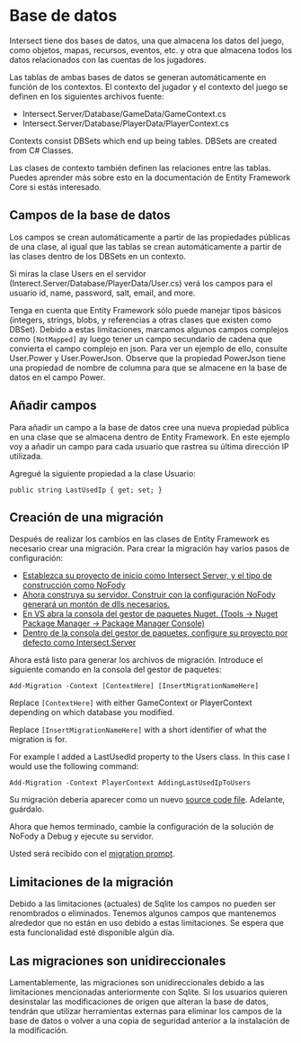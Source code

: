 # Base de datos

Intersect tiene dos bases de datos, una que almacena los datos del juego, como objetos, mapas, recursos, eventos, etc. y otra que almacena todos los datos relacionados con las cuentas de los jugadores.

Las tablas de ambas bases de datos se generan automáticamente en función de los contextos. El contexto del jugador y el contexto del juego se definen en los siguientes archivos fuente:
 - Intersect.Server/Database/GameData/GameContext.cs
 - Intersect.Server/Database/PlayerData/PlayerContext.cs

Contexts consist DBSets which end up being tables. DBSets are created from C# Classes.

Las clases de contexto también definen las relaciones entre las tablas. Puedes aprender más sobre esto en la documentación de Entity Framework Core si estás interesado.


## Campos de la base de datos

Los campos se crean automáticamente a partir de las propiedades públicas de una clase, al igual que las tablas se crean automáticamente a partir de las clases dentro de los DBSets en un contexto.

Si miras la clase Users en el servidor (Interect.Server/Database/PlayerData/User.cs) verá los campos para el usuario id, name, password, salt, email, and more.

Tenga en cuenta que Entity Framework sólo puede manejar tipos básicos (integers, strings, blobs, y referencias a otras clases que existen como  DBSet). Debido a estas limitaciones, marcamos algunos campos complejos como `[NotMapped]` ay luego tener un campo secundario de cadena que convierta el campo complejo en json. Para ver un ejemplo de ello, consulte User.Power y User.PowerJson. Observe que la propiedad PowerJson tiene una propiedad de nombre de columna para que se almacene en la base de datos en el campo Power.


## Añadir campos

Para añadir un campo a la base de datos cree una nueva propiedad pública en una clase que se almacena dentro de Entity Framework. En este ejemplo voy a añadir un campo para cada usuario que rastrea su última dirección IP utilizada.

Agregué la siguiente propiedad a la clase Usuario:
```
public string LastUsedIp { get; set; }
```

## Creación de una migración

Después de realizar los cambios en las clases de Entity Framework es necesario crear una migración. Para crear la migración hay varios pasos de configuración:

- [Establezca su proyecto de inicio como Intersect Server, y el tipo de construcción como NoFody](https://www.ascensiongamedev.com/resources/filehost/13a8de43d24b7595cacb37c5c99c65f1.png)
- [Ahora construya su servidor. Construir con la configuración NoFody generará un montón de dlls necesarios.](https://www.ascensiongamedev.com/resources/filehost/73271e21395e697efb06cf7d28f0f14d.png)
- [En VS abra la consola del gestor de paquetes Nuget. (Tools -> Nuget Package Manager -> Package Manager Console)](https://www.ascensiongamedev.com/resources/filehost/c51298fbaf5e35a654b43c915ab5375f.png)
- [Dentro de la consola del gestor de paquetes, configure su proyecto por defecto como Intersect.Server](https://www.ascensiongamedev.com/resources/filehost/2eea276e85b6258c5b844f392acdfd15.png)

Ahora está listo para generar los archivos de migración. Introduce el siguiente comando en la consola del gestor de paquetes:
```
Add-Migration -Context [ContextHere] [InsertMigrationNameHere]
```

Replace `[ContextHere]` with either GameContext or PlayerContext depending on which database you modified.

Replace `[InsertMigrationNameHere]` with a short identifier of what the migration is for.

For example I added a LastUsedId property to the Users class. In this case I would use the following command:
```
Add-Migration -Context PlayerContext AddingLastUsedIpToUsers
```

Su migración debería aparecer como un nuevo [source code file](https://www.ascensiongamedev.com/resources/filehost/500983d59ef1b372947c3c2e9ff5aa47.png). Adelante, guárdalo.

Ahora que hemos terminado, cambie la configuración de la solución de NoFody a Debug y ejecute su servidor.

Usted será recibido con el [migration prompt](https://www.ascensiongamedev.com/resources/filehost/a0eca1c08ed9ad5b5324ef4502cded49.png).


## Limitaciones de la migración

Debido a las limitaciones (actuales) de Sqlite los campos no pueden ser renombrados o eliminados. Tenemos algunos campos que mantenemos alrededor que no están en uso debido a estas limitaciones. Se espera que esta funcionalidad esté disponible algún día.


## Las migraciones son unidireccionales

Lamentablemente, las migraciones son unidireccionales debido a las limitaciones mencionadas anteriormente con Sqlite. Si los usuarios quieren desinstalar las modificaciones de origen que alteran la base de datos, tendrán que utilizar herramientas externas para eliminar los campos de la base de datos o volver a una copia de seguridad anterior a la instalación de la modificación.




